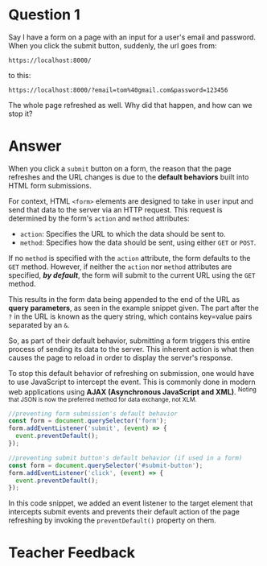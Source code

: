 # Question 1
Say I have a form on a page with an input for a user's email and password. When you click the submit button, suddenly, the url goes from:

```plaintext
https://localhost:8000/
```
to this:
```plaintext
https://localhost:8000/?email=tom%40gmail.com&password=123456
```

The whole page refreshed as well. Why did that happen, and how can we stop it?

# Answer
When you click a `submit` button on a form, the reason that the page refreshes and the URL changes is due to the **default behaviors** built into HTML form submissions.

For context, HTML `<form>` elements are designed to take in user input and send that data to the server via an HTTP request. This request is determined by the form's `action` and `method` attributes:

- `action`: Specifies the URL to which the data should be sent to.
- `method`: Specifies how the data should be sent, using either `GET` or `POST`.

If no `method` is specified with the `action` attribute, the form defaults to the `GET` method. However, if neither the `action` nor `method` attributes are specified, ***by default***, the form will submit to the current URL using the `GET` method.

This results in the form data being appended to the end of the URL as **query parameters**, as seen in the example snippet given. The part after the `?` in the URL is known as the query string, which contains key=value pairs separated by an `&`.

So, as part of their default behavior, submitting a form triggers this entire process of sending its data to the server. This inherent action is what then causes the page to reload in order to display the server's response.

To stop this default behavior of refreshing on submission, one would have to use JavaScript to intercept the event. This is commonly done in modern web applications using **AJAX (Asynchronous JavaScript and XML)**. <sup>Noting that JSON is now the preferred method for data exchange, not XLM.</sup>

```js
//preventing form submission's default behavior
const form = document.querySelector('form'); 
form.addEventListener('submit', (event) => { 
  event.preventDefault();
});

//preventing submit button's default behavior (if used in a form)
const form = document.querySelector('#submit-button'); 
form.addEventListener('click', (event) => { 
  event.preventDefault();
});
```
In this code snippet, we added an event listener to the target element that intercepts submit events and prevents their default action of the page refreshing by invoking the `preventDefault()` property on them.

# Teacher Feedback